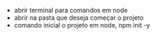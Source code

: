- abrir terminal para comandos em node
- abrir na pasta que deseja começar o projeto
- comando inicial o projeto em node, npm init -y